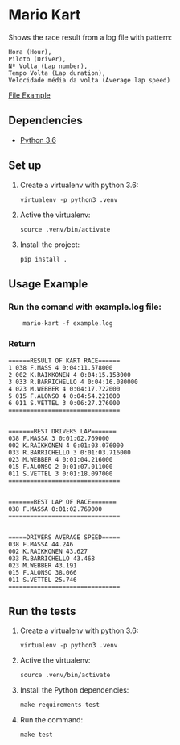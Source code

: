 # Mario Kart

Shows the race result from a log file with pattern:  

```
Hora (Hour),
Piloto (Driver),
Nº Volta (Lap number),
Tempo Volta (Lap duration),
Velocidade média da volta (Average lap speed)
```

[File Example](example.log)


## Dependencies

- [Python 3.6](https://www.python.org/downloads/)


## Set up

1.  Create a virtualenv with python 3.6:

    ```
    virtualenv -p python3 .venv
    ```

2.  Active the virtualenv:

    ```
    source .venv/bin/activate
    ```

3. Install the project:

    ```
    pip install .
    ```


## Usage Example

### Run the comand with example.log file:
``` 
    mario-kart -f example.log 
```

### Return

```
======RESULT OF KART RACE======
1 038 F.MASS 4 0:04:11.578000
2 002 K.RAIKKONEN 4 0:04:15.153000
3 033 R.BARRICHELLO 4 0:04:16.080000
4 023 M.WEBBER 4 0:04:17.722000
5 015 F.ALONSO 4 0:04:54.221000
6 011 S.VETTEL 3 0:06:27.276000
===============================


=======BEST DRIVERS LAP=======
038 F.MASSA 3 0:01:02.769000
002 K.RAIKKONEN 4 0:01:03.076000
033 R.BARRICHELLO 3 0:01:03.716000
023 M.WEBBER 4 0:01:04.216000
015 F.ALONSO 2 0:01:07.011000
011 S.VETTEL 3 0:01:18.097000
===============================


=======BEST LAP OF RACE=======
038 F.MASSA 0:01:02.769000
===============================


=====DRIVERS AVERAGE SPEED=====
038 F.MASSA 44.246
002 K.RAIKKONEN 43.627
033 R.BARRICHELLO 43.468
023 M.WEBBER 43.191
015 F.ALONSO 38.066
011 S.VETTEL 25.746
===============================
```
 

## Run the tests

1.  Create a virtualenv with python 3.6:

    ```
    virtualenv -p python3 .venv
    ```

2.  Active the virtualenv:

    ```
    source .venv/bin/activate
    ```

3. Install the Python dependencies:

    ```
    make requirements-test
    ```

4. Run the command:

    ```
    make test
    ```
